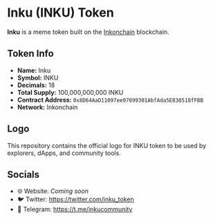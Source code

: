 # Inku (INKU) Token

**Inku** is a meme token built on the [Inkonchain](https://inkscan.io) blockchain.

## Token Info
- **Name:** Inku  
- **Symbol:** INKU  
- **Decimals:** 18  
- **Total Supply:** 100,000,000,000 INKU  
- **Contract Address:** `0x8D64AaD11097ee97899301AbfAda5E830518fFBB`  
- **Network:** Inkonchain  

## Logo
This repository contains the official logo for INKU token to be used by explorers, dApps, and community tools.

## Socials
- 🌐 Website: _Coming soon_
- 🐦 Twitter: https://twitter.com/inku_token
- 💬 Telegram: https://t.me/inkucommunity
